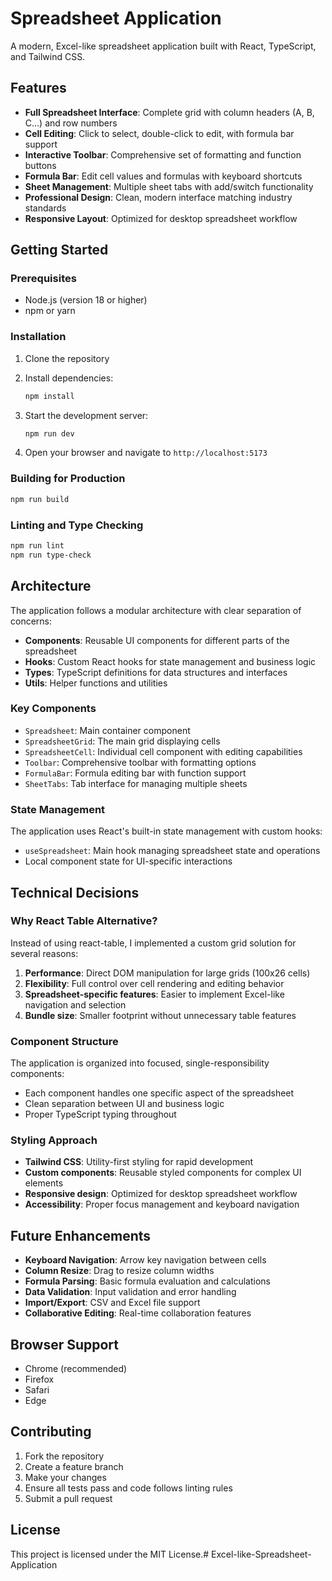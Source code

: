 # Spreadsheet Application

A modern, Excel-like spreadsheet application built with React, TypeScript, and Tailwind CSS.

## Features

- **Full Spreadsheet Interface**: Complete grid with column headers (A, B, C...) and row numbers
- **Cell Editing**: Click to select, double-click to edit, with formula bar support
- **Interactive Toolbar**: Comprehensive set of formatting and function buttons
- **Formula Bar**: Edit cell values and formulas with keyboard shortcuts
- **Sheet Management**: Multiple sheet tabs with add/switch functionality
- **Professional Design**: Clean, modern interface matching industry standards
- **Responsive Layout**: Optimized for desktop spreadsheet workflow

## Getting Started

### Prerequisites

- Node.js (version 18 or higher)
- npm or yarn

### Installation

1. Clone the repository
2. Install dependencies:
   ```bash
   npm install
   ```

3. Start the development server:
   ```bash
   npm run dev
   ```

4. Open your browser and navigate to `http://localhost:5173`

### Building for Production

```bash
npm run build
```

### Linting and Type Checking

```bash
npm run lint
npm run type-check
```

## Architecture

The application follows a modular architecture with clear separation of concerns:

- **Components**: Reusable UI components for different parts of the spreadsheet
- **Hooks**: Custom React hooks for state management and business logic
- **Types**: TypeScript definitions for data structures and interfaces
- **Utils**: Helper functions and utilities

### Key Components

- `Spreadsheet`: Main container component
- `SpreadsheetGrid`: The main grid displaying cells
- `SpreadsheetCell`: Individual cell component with editing capabilities
- `Toolbar`: Comprehensive toolbar with formatting options
- `FormulaBar`: Formula editing bar with function support
- `SheetTabs`: Tab interface for managing multiple sheets

### State Management

The application uses React's built-in state management with custom hooks:

- `useSpreadsheet`: Main hook managing spreadsheet state and operations
- Local component state for UI-specific interactions

## Technical Decisions

### Why React Table Alternative?

Instead of using react-table, I implemented a custom grid solution for several reasons:

1. **Performance**: Direct DOM manipulation for large grids (100x26 cells)
2. **Flexibility**: Full control over cell rendering and editing behavior
3. **Spreadsheet-specific features**: Easier to implement Excel-like navigation and selection
4. **Bundle size**: Smaller footprint without unnecessary table features

### Component Structure

The application is organized into focused, single-responsibility components:

- Each component handles one specific aspect of the spreadsheet
- Clean separation between UI and business logic
- Proper TypeScript typing throughout

### Styling Approach

- **Tailwind CSS**: Utility-first styling for rapid development
- **Custom components**: Reusable styled components for complex UI elements
- **Responsive design**: Optimized for desktop spreadsheet workflow
- **Accessibility**: Proper focus management and keyboard navigation

## Future Enhancements

- **Keyboard Navigation**: Arrow key navigation between cells
- **Column Resize**: Drag to resize column widths
- **Formula Parsing**: Basic formula evaluation and calculations
- **Data Validation**: Input validation and error handling
- **Import/Export**: CSV and Excel file support
- **Collaborative Editing**: Real-time collaboration features

## Browser Support

- Chrome (recommended)
- Firefox
- Safari
- Edge

## Contributing

1. Fork the repository
2. Create a feature branch
3. Make your changes
4. Ensure all tests pass and code follows linting rules
5. Submit a pull request

## License

This project is licensed under the MIT License.#   E x c e l - l i k e - S p r e a d s h e e t - A p p l i c a t i o n  
 